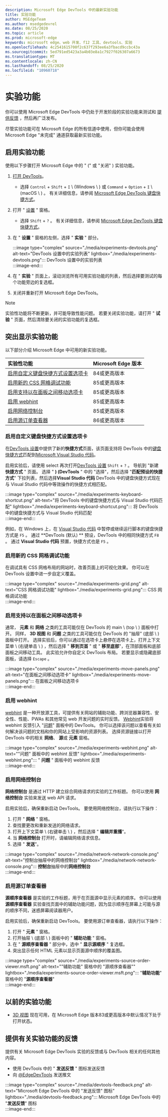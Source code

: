 ```yaml
---
description: Microsoft Edge DevTools 中的最新实验功能
title: 实验功能
author: MSEdgeTeam
ms.author: msedgedevrel
ms.date: 08/25/2020
ms.topic: article
ms.prod: microsoft-edge
keywords: microsoft edge、web 开发、f12 工具、devtools、实验
ms.openlocfilehash: 4c2541615700f2c637f293ee6a3fbacd9ccbc43a
ms.sourcegitcommit: 5ed791ed5423a3a4b03e8a1c7927f026307a6673
ms.translationtype: MT
ms.contentlocale: zh-CN
ms.lasthandoff: 08/25/2020
ms.locfileid: "10960718"
---
```

# 实验功能  

你可以使用 Microsoft Edge DevTools 中仍处于开发阶段的实验功能来测试和 [提供反馈](#providing-feedback-on-experimental-features) ，然后再广泛发布。  

尽管实验功能可在 Microsoft Edge 的所有信道中使用，但你可能会使用 Microsoft Edge "未完成" 通道获取最新实验功能。  

## 启用实验功能  

使用以下步骤打开 Microsoft Edge 中的 " (" 或 "关闭" ) 实验功能。  

1.  [打开 DevTools][DevtoolsOpen]。  
     *   选择 `Control` + `Shift` + `I` \ (Windows \ ) 或 `Command` + `Option` + `I` \ (macOS \ ) 。  有关详细信息，请参阅 [Microsoft Edge DevTools 键盘快捷方式][DevToolsShortcuts]。  
1.  打开 " [设置][DevToolsCustomizeSettings] " 窗格。  
    *   选择 `Shift` + `?` 。  有关详细信息，请参阅 [Microsoft Edge DevTools 键盘快捷方式][DevToolsShortcuts]。  
1.  在 " **设置** " 窗格的左侧，选择 " **实验** " 部分。  
    
    :::image type="complex" source="./media/experiments-devtools.png" alt-text="DevTools 设置中的实验列表" lightbox="./media/experiments-devtools.png":::
       DevTools 设置中的实验列表  
    :::image-end:::  
    
1.  在 " **实验** " 页面上，滚动浏览所有可用实验功能的列表，然后选择要测试的每个功能旁边的复选框。  
1.  关闭并重新打开 Microsoft Edge DevTools。  

> [!NOTE]
> 实验性功能将不断更新，并可能导致性能问题。  若要关闭实验功能，请打开 " **试验** " 页面，然后清除要关闭的实验功能的复选框。  

## 突出显示实验功能  

以下部分介绍 Microsoft Edge 中可用的新实验功能。  

| 实验性功能 | Microsoft Edge 版本 |  
|:--- |:--- |  
| [启用自定义键盘快捷方式设置选项卡](#enable-custom-keyboard-shortcuts-settings-tab) | 84或更高版本 |
| [启用新的 CSS 网格调试功能](#enable-new-css-grid-debugging-features) | 85或更高版本 |  
| [启用支持以在面板之间移动选项卡](#enable-support-to-move-tabs-between-panels) | 85或更高版本 |  
| [启用 webhint](#enable-webhint) | 85或更高版本 |  
| [启用网络控制台](#enable-network-console) | 85或更高版本 |  
| [启用源订单查看器](#enable-source-order-viewer) | 86或更高版本 |  

### 启用自定义键盘快捷方式设置选项卡  

在[DevTools 设置][DevToolsCustomizeSettings]中提供了新的**快捷方式**页面，该页面支持将 DevTools 中的[键盘快捷方式][DevToolsShortcuts]匹配到[Microsoft Visual Studio 代码][VisualstudioCode]。  

启用实验后，请使用 select 再次打开[DevTools 设置][DevToolsCustomizeSettings] `Shift` + `?` 。  导航到 "新建 **快捷方式** " 页面。  选择 " **)  (DevTools** " 中的 "选择"，然后选择 "**匹配预设的快捷方式**" 下拉列表，然后选择**Visual Studio 代码**  DevTools 中的键盘快捷方式现在与 Visual Studio 代码中等效操作的快捷方式相匹配。  

:::image type="complex" source="./media/experiments-keyboard-shortcut.png" alt-text="将 DevTools 中的键盘快捷方式与 Visual Studio 代码匹配" lightbox="./media/experiments-keyboard-shortcut.png":::
   将 DevTools 中的键盘快捷方式与 Visual Studio 代码匹配  
:::image-end:::  

例如，在 Windows 上，在 [Visual Studio 代码][VisualstudioCodeShortcutsKeyboardWindows] 中暂停或继续运行脚本的键盘快捷方式是 `F5` 。  通过 **DevTools (默认) ** 预设，DevTools 中的相同快捷方式 `F8` 。  通过 **Visual Studio 代码** 预置，快捷方式也是 `F5` 。  

### 启用新的 CSS 网格调试功能  

在调试具有 CSS 网格布局的网站时，改善页面上的可视化效果。  你可以在 DevTools 设置中进一步自定义覆盖。  

:::image type="complex" source="./media/experiments-grid.png" alt-text="CSS 网格调试功能" lightbox="./media/experiments-grid.png":::
   CSS 网格调试功能  
:::image-end:::  

<!--Available in Microsoft Edge version 85 and later.  -->  

### 启用支持以在面板之间移动选项卡  

通常， **元素** 和 **网络** 之类的工具可能仅在 DevTools 的 main \ (top \ ) 面板中打开。  同样， **3D 视图** 和 **问题** 之类的工具可能仅在 DevTools 的 "抽屉" (底部 \ ) 面板中打开。  选择实验后，你可以通过在选项卡上悬停在选项卡上，打开上下文菜单 \ (右键单击 \ ) ，然后选择 " **移到页首** " 或 " **移至底部**"，在顶部面板和底部面板之间移动工具。   此实验允许你自定义 DevTools 布局。  若要显示或隐藏底部面板，请选择 `Escape` 。  

:::image type="complex" source="./media/experiments-move-panels.png" alt-text="在面板之间移动选项卡" lightbox="./media/experiments-move-panels.png":::
   在面板之间移动选项卡  
:::image-end:::  

<!--Available in Microsoft Edge version 85 and later.  -->  

### 启用 webhint  

[webhint][WebhintMain] 是一种开放源工具，可提供有关网站的辅助功能、跨浏览器兼容性、安全性、性能、PWAs 和其他常见 web 开发问题的实时反馈。  [Webhint][WebhintMain]实验将 webhint 反馈引入 "[问题][DevtoolsIssues]" 面板中的 DevTools。  你可以选择该问题以查看有关如何解决该问题的文档和你的网站上受影响的资源列表。  选择资源链接以打开 DevTools 中的相关 **网络**、 **源**或 **元素** 窗格。  

:::image type="complex" source="./media/experiments-webhint.png" alt-text=""问题" 面板中的 webhint 反馈" lightbox="./media/experiments-webhint.png":::
   " **问题** " 面板中的 webhint 反馈  
:::image-end:::  

<!--Available in Microsoft Edge version 85 and later.  -->  

### 启用网络控制台  

**网络控制台** 是通过 HTTP 建立综合网络请求的实验的工作标题。  你可以使用 **网络控制台** 实验来发送 web API 请求。  

启用实验后，确保重新启动 DevTools。  要使用网络控制台，请执行以下操作：  

1.  打开 " **网络** " 窗格。  
1.  查找要更改和重新发送的网络请求。  
1.  打开上下文菜单 \ (右键单击 \ ) ，然后选择 " **编辑并重播**"。  
1.  当 **网络控制台** 打开时，请编辑网络请求信息。  
1.  选择 " **发送**"。  

:::image type="complex" source="./media/network-network-console.png" alt-text="控制台抽屉中的网络控制台" lightbox="./media/network-network-console.png":::
   **控制台**抽屉中的**网络控制台**  
:::image-end:::  

<!--Available in Microsoft Edge version 85 and later.  --> 

### 启用源订单查看器  

**源顺序查看器** 是实验的工作标题，用于在页面源中显示元素的顺序。  你可以使用 **源顺序查看器** 实验查找页面中的辅助功能问题，因为显示顺序在屏幕上可能与源的顺序不同，迷惑屏幕阅读器用户。  

启用实验后，确保重新启动 DevTools。  要使用源订单查看器，请执行以下操作：  

1.  打开 " **元素** " 窗格。  
1.  打开抽屉 \ (底部 \ ) 面板中的 " **辅助功能** " 窗格。  
1.  在 " **源顺序查看器** " 部分中，选中 " **显示源顺序** " 复选框。  
1.  突出显示任何 HTML 元素以显示页面源中顺序的覆盖图。  

:::image type="complex" source="./media/experiments-source-order-viewer.msft.png" alt-text=""辅助功能" 窗格中的 "源顺序查看器"" lightbox="./media/experiments-source-order-viewer.msft.png":::
   "**辅助功能**" 窗格中的 "**源顺序查看器**"  
:::image-end:::  

<!--Available in Microsoft Edge version 86 and later.  -->  

## 以前的实验功能  

*   [3D 视图][Devtools3dViewIndex] 现在可用，在 Microsoft Edge 版本83或更高版本中默认情况下处于打开状态。  

## 提供有关实验功能的反馈  

提供有关 Microsoft Edge DevTools 实验的反馈或与 DevTools 相关的任何其他内容。  

*   使用 DevTools 中的 " **发送反馈** " 图标发送反馈  
*   向 [@EdgeDevTools][TwitterEdgedevtools] 发送推文  

:::image type="complex" source="./media/devtools-feedback.png" alt-text="Microsoft Edge DevTools 中的 "发送反馈" 图标" lightbox="./media/devtools-feedback.png":::
   Microsoft Edge DevTools 中的 "**发送反馈**" 图标  
:::image-end:::  

<!-- links -->  

[Devtools3dViewIndex]: ./3d-view/index.md "3D 视图 |Microsoft 文档"  
[DevtoolsIssues]: ./issues/index.md "查找并修复 Microsoft Edge DevTools 问题工具的问题 |Microsoft 文档"  
[DevToolsCustomizeSettings]: ./customize/index.md#settings "设置-自定义 Microsoft Edge DevTools |Microsoft 文档"  
[DevToolsShortcuts]: ./shortcuts.md "Microsoft Edge DevTools 键盘快捷方式 |Microsoft 文档"  
[DevtoolsOpen]: ./open.md "打开 Microsoft Edge DevTools |Microsoft 文档"  

[TwitterEdgedevtools]: https://www.twitter.com/EdgeDevTools "Microsoft Edge DevTools |Twitter"  

[VisualstudioCode]: https://code.visualstudio.com "Microsoft Visual Studio 代码"  
[VisualstudioCodeShortcutsKeyboardWindows]: https://code.visualstudio.com/shortcuts/keyboard-shortcuts-windows.pdf "适用于 Windows 的 Visual Studio 代码键盘快捷方式 |Microsoft Visual Studio 代码"  

[WebhintMain]: https://webhint.io "webhint" 
